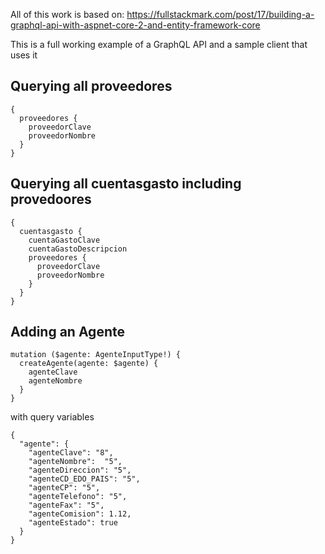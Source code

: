 All of this work is based on:
https://fullstackmark.com/post/17/building-a-graphql-api-with-aspnet-core-2-and-entity-framework-core

This is a full working example of a GraphQL API and a sample client that uses it

## Querying all proveedores
```
{
  proveedores {
    proveedorClave
    proveedorNombre
  }
}
```

## Querying all cuentasgasto including provedoores
```
{
  cuentasgasto {
    cuentaGastoClave
    cuentaGastoDescripcion
    proveedores {
      proveedorClave
      proveedorNombre
    }
  }
}
```

## Adding an Agente

```
mutation ($agente: AgenteInputType!) {
  createAgente(agente: $agente) {
    agenteClave
    agenteNombre
  }
}
```

with query variables

```
{
  "agente": {
    "agenteClave": "8",
    "agenteNombre":  "5",
    "agenteDireccion": "5",
    "agenteCD_EDO_PAIS": "5",
    "agenteCP": "5",
    "agenteTelefono": "5",
    "agenteFax": "5",
    "agenteComision": 1.12,
    "agenteEstado": true
  }
}
```